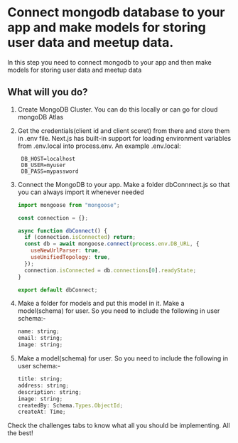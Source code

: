 # Connect mongodb database to your app and make models for storing user data and meetup data.

In this step you need to connect mongodb to your app and then make models for storing user data and meetup data

## What will you do?

1. Create MongoDB Cluster. You can do this locally or can go for cloud mongoDB Atlas

2. Get the credentials(client id and client sceret) from there and store them in .env file.
   Next.js has built-in support for loading environment variables from .env.local into process.env.
   An example .env.local:

   ```env
    DB_HOST=localhost
    DB_USER=myuser
    DB_PASS=mypassword
   ```

3. Connect the MongoDB to your app. Make a folder dbConnnect.js so that you can always import it whenever needed

   ```javascript
   import mongoose from "mongoose";

   const connection = {};

   async function dbConnect() {
     if (connection.isConnected) return;
     const db = await mongoose.connect(process.env.DB_URL, {
       useNewUrlParser: true,
       useUnifiedTopology: true,
     });
     connection.isConnected = db.connections[0].readyState;
   }

   export default dbConnect;
   ```

4. Make a folder for models and put this model in it. Make a model(schema) for user. So you need to include the following in user schema:-

   ```javascript
   name: string;
   email: string;
   image: string;
   ```

5. Make a model(schema) for user. So you need to include the following in user schema:-
   ```javascript
   title: string;
   address: string;
   description: string;
   image: string;
   createdBy: Schema.Types.ObjectId;
   createAt: Time;
   ```

Check the challenges tabs to know what all you should be implementing. All the best!

